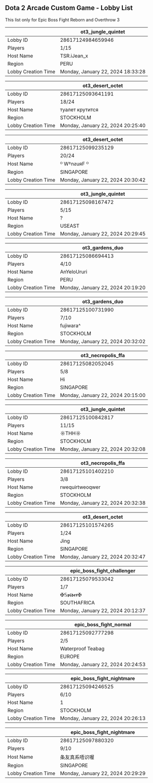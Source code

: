 ## Dota 2 Arcade Custom Game - Lobby List

This list only for Epic Boss Fight Reborn and Overthrow 3

|  | ot3_jungle_quintet |
| ------ | ------ |
| Lobby ID | 28617124984659946 |
| Players | 1/15 |
| Host Name | TSR.iJean_x |
| Region | PERU |
| Lobby Creation Time | Monday, January 22, 2024 18:33:28 |


|  | ot3_desert_octet |
| ------ | ------ |
| Lobby ID | 28617125093641191 |
| Players | 18/24 |
| Host Name | туалет крутится |
| Region | STOCKHOLM |
| Lobby Creation Time | Monday, January 22, 2024 20:25:40 |


|  | ot3_desert_octet |
| ------ | ------ |
| Lobby ID | 28617125099235129 |
| Players | 20/24 |
| Host Name | ᴼ W†nƨuяF ᴼ |
| Region | SINGAPORE |
| Lobby Creation Time | Monday, January 22, 2024 20:30:42 |


|  | ot3_jungle_quintet |
| ------ | ------ |
| Lobby ID | 28617125098167472 |
| Players | 5/15 |
| Host Name | ? |
| Region | USEAST |
| Lobby Creation Time | Monday, January 22, 2024 20:29:45 |


|  | ot3_gardens_duo |
| ------ | ------ |
| Lobby ID | 28617125086694413 |
| Players | 4/10 |
| Host Name | AnYeloUruri |
| Region | PERU |
| Lobby Creation Time | Monday, January 22, 2024 20:19:20 |


|  | ot3_gardens_duo |
| ------ | ------ |
| Lobby ID | 28617125100731990 |
| Players | 7/10 |
| Host Name | fujiwara^ |
| Region | STOCKHOLM |
| Lobby Creation Time | Monday, January 22, 2024 20:32:02 |


|  | ot3_necropolis_ffa |
| ------ | ------ |
| Lobby ID | 28617125082052045 |
| Players | 5/8 |
| Host Name | Hi |
| Region | SINGAPORE |
| Lobby Creation Time | Monday, January 22, 2024 20:15:00 |


|  | ot3_jungle_quintet |
| ------ | ------ |
| Lobby ID | 28617125100842817 |
| Players | 11/15 |
| Host Name | ☼ТНН☼ |
| Region | STOCKHOLM |
| Lobby Creation Time | Monday, January 22, 2024 20:32:08 |


|  | ot3_necropolis_ffa |
| ------ | ------ |
| Lobby ID | 28617125101402210 |
| Players | 3/8 |
| Host Name | rwequirtweoqwer |
| Region | STOCKHOLM |
| Lobby Creation Time | Monday, January 22, 2024 20:32:38 |


|  | ot3_desert_octet |
| ------ | ------ |
| Lobby ID | 28617125101574265 |
| Players | 1/24 |
| Host Name | Jing |
| Region | SINGAPORE |
| Lobby Creation Time | Monday, January 22, 2024 20:32:47 |


|  | epic_boss_fight_challenger |
| ------ | ------ |
| Lobby ID | 28617125079533042 |
| Players | 1/7 |
| Host Name | ✠𝕊𝖕𝖎𝖉𝖊𝖗✠ |
| Region | SOUTHAFRICA |
| Lobby Creation Time | Monday, January 22, 2024 20:12:37 |


|  | epic_boss_fight_normal |
| ------ | ------ |
| Lobby ID | 28617125092777298 |
| Players | 2/5 |
| Host Name | Waterproof Teabag |
| Region | EUROPE |
| Lobby Creation Time | Monday, January 22, 2024 20:24:53 |


|  | epic_boss_fight_nightmare |
| ------ | ------ |
| Lobby ID | 28617125094246525 |
| Players | 6/10 |
| Host Name | 1 |
| Region | STOCKHOLM |
| Lobby Creation Time | Monday, January 22, 2024 20:26:13 |


|  | epic_boss_fight_nightmare |
| ------ | ------ |
| Lobby ID | 28617125097880320 |
| Players | 9/10 |
| Host Name | 条友真系唔识喔 |
| Region | SINGAPORE |
| Lobby Creation Time | Monday, January 22, 2024 20:29:29 |


